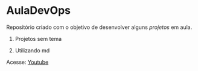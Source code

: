 # AulaDevOps
Repositório criado com o objetivo de desenvolver alguns *projetos* em aula. 

1. Projetos sem tema

2. Utilizando md

Acesse: [Youtube](https://youtube.com)
